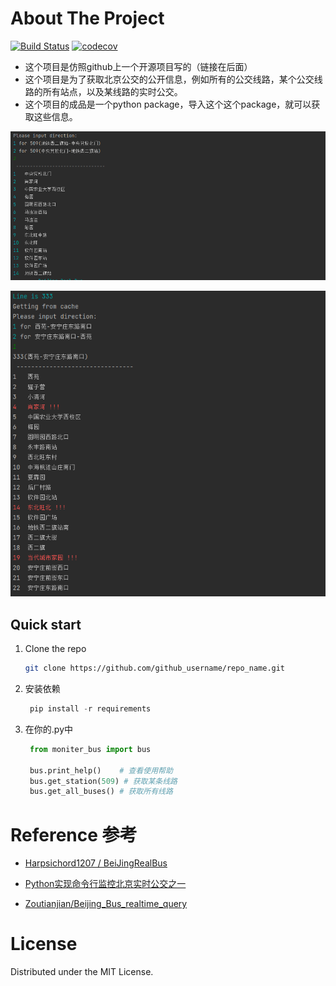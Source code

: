 # About The Project

[![Build Status](https://travis-ci.com/dev-J-Ariza/moniter_bus.svg?token=oXwGPfT7t3rxFMeiYgjs&branch=main)](https://travis-ci.com/dev-J-Ariza/moniter_bus)
[![codecov](https://codecov.io/gh/dev-J-Ariza/moniter_bus/branch/main/graph/badge.svg?token=ZM7LQUISZ6)](https://codecov.io/gh/dev-J-Ariza/moniter_bus)

- 这个项目是仿照github上一个开源项目写的（链接在后面）
- 这个项目是为了获取北京公交的公开信息，例如所有的公交线路，某个公交线路的所有站点，以及某线路的实时公交。
- 这个项目的成品是一个python package，导入这个这个package，就可以获取这些信息。

![screenshot](/screenshot.png)

![实时公交到站图片](/real_time_bus.png)



## Quick start

1. Clone the repo
   ```sh
   git clone https://github.com/github_username/repo_name.git
   ```
   
2. 安装依赖
   ```python 
    pip install -r requirements
   ```
3. 在你的.py中
   ```python
    from moniter_bus import bus
   
    bus.print_help()    # 查看使用帮助
    bus.get_station(509) # 获取某条线路
    bus.get_all_buses() # 获取所有线路
   ```

# Reference 参考
- [Harpsichord1207 / BeiJingRealBus](https://github.com/Harpsichord1207/BeiJingRealBus.git)
  
- [Python实现命令行监控北京实时公交之一](https://segmentfault.com/a/1190000014324320)

- [Zoutianjian/Beijing_Bus_realtime_query](https://github.com/Zoutianjian/Beijing_Bus_realtime_query)


# License

Distributed under the MIT License. 
